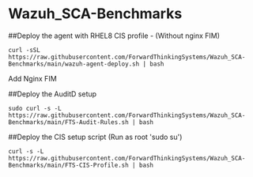 # Wazuh_SCA-Benchmarks

##Deploy the agent with RHEL8 CIS profile - (Without nginx FIM)

```curl -sSL https://raw.githubusercontent.com/ForwardThinkingSystems/Wazuh_SCA-Benchmarks/main/wazuh-agent-deploy.sh | bash```

Add Nginx FIM


##Deploy the AuditD setup

```sudo curl -s -L https://raw.githubusercontent.com/ForwardThinkingSystems/Wazuh_SCA-Benchmarks/main/FTS-Audit-Rules.sh | bash```


##Deploy the CIS setup script (Run as root 'sudo su')

```curl -s -L https://raw.githubusercontent.com/ForwardThinkingSystems/Wazuh_SCA-Benchmarks/main/FTS-CIS-Profile.sh | bash```

